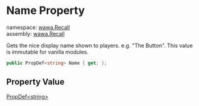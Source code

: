 # Name Property

namespace: [wawa\.Recall](../../wawa.Recall.md)<br />
assembly: [wawa\.Recall](../../../wawa.Recall.md)

Gets the nice display name shown to players\. e\.g\. "The Button"\. This value is immutable for vanilla modules\.

```csharp
public PropDef<string> Name { get; };
```

## Property Value

[PropDef\<string\>](../../../wawa.Recall/wawa.Recall/PropDef\`1.md)

